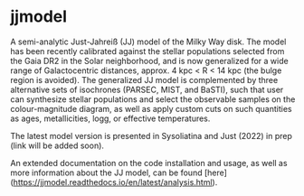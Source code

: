 # jjmodel

A semi-analytic Just-Jahreiß (JJ) model of the Milky Way disk. The model 
has been recently calibrated against the stellar populations selected from the Gaia DR2 in the Solar neighborhood, and is now generalized for a wide range of Galactocentric distances, approx. 4 kpc < R < 14 kpc (the bulge region is avoided). The generalized JJ model is complemented by three alternative sets of isochrones (PARSEC, MIST, and BaSTI), such that user can synthesize stellar populations and select the observable samples on the colour-magnitude diagram, as well as apply custom cuts on such quantities as ages, metallicities, logg, or effective temperatures. 

The latest model version is presented in Sysoliatina and Just (2022) in prep (link will be added soon). 

An extended documentation on the code installation and usage, as well as more information about the JJ model, can be found [here]  (https://jjmodel.readthedocs.io/en/latest/analysis.html). 



